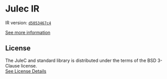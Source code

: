 # Julec IR

IR version: [`d5053467c4`](https://github.com/julelang/jule/tree/d5053467c4a3d3c62920010e0df0ab6c7a3292d3)

[See more information](https://manual.jule.dev/getting-started/install-from-source/compile-from-ir.html)

## License

The JuleC and standard library is distributed under the terms of the BSD 3-Clause license. \
[See License Details](./LICENSE)
